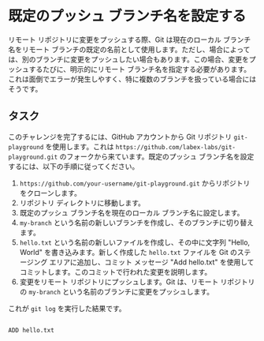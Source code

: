 # 既定のプッシュ ブランチ名を設定する

リモート リポジトリに変更をプッシュする際、Git は現在のローカル ブランチ名をリモート ブランチの既定の名前として使用します。ただし、場合によっては、別のブランチに変更をプッシュしたい場合もあります。この場合、変更をプッシュするたびに、明示的にリモート ブランチ名を指定する必要があります。これは面倒でエラーが発生しやすく、特に複数のブランチを扱っている場合にはそうです。

## タスク

このチャレンジを完了するには、GitHub アカウントから Git リポジトリ `git-playground` を使用します。これは `https://github.com/labex-labs/git-playground.git` のフォークから来ています。既定のプッシュ ブランチ名を設定するには、以下の手順に従ってください。

1. `https://github.com/your-username/git-playground.git` からリポジトリをクローンします。
2. リポジトリ ディレクトリに移動します。
3. 既定のプッシュ ブランチ名を現在のローカル ブランチ名に設定します。
4. `my-branch` という名前の新しいブランチを作成し、そのブランチに切り替えます。
5. `hello.txt` という名前の新しいファイルを作成し、その中に文字列 "Hello, World" を書き込みます。新しく作成した `hello.txt` ファイルを Git のステージング エリアに追加し、コミット メッセージ "Add hello.txt" を使用してコミットします。このコミットで行われた変更を説明します。
6. 変更をリモート リポジトリにプッシュします。Git は、リモート リポジトリの `my-branch` という名前のブランチに変更をプッシュします。

これが `git log` を実行した結果です。

```shell

ADD hello.txt
```
